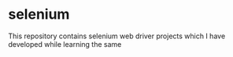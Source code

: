 # selenium
This repository contains selenium web driver projects which I have developed while learning the same
